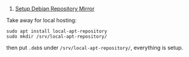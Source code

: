  1. [Setup Debian Repository Mirror]
 
 Take away for local hosting:
 
 ```
 sudo apt install local-apt-repository
 sudo mkdir /srv/local-apt-repository/
 ```
 
 then put `.deb`s under `/srv/local-apt-repository/`, everything is setup.

 
[Setup Debian Repository Mirror]: https://wiki.debian.org/DebianRepository/Setup
